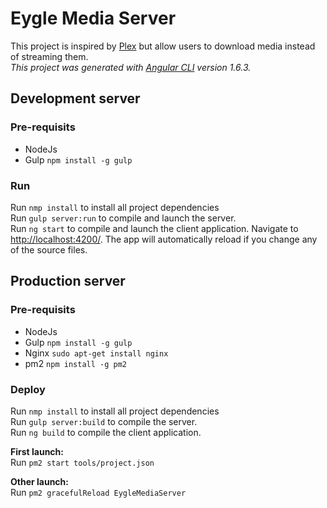 # Eygle Media Server

This project is inspired by [Plex](https://app.plex.tv/) but allow users to download media instead of streaming them.  
*This project was generated with [Angular CLI](https://github.com/angular/angular-cli) version 1.6.3.*

## Development server

### Pre-requisits
+ NodeJs
+ Gulp `npm install -g gulp`

### Run
Run `nmp install` to install all project dependencies  
Run `gulp server:run` to compile and launch the server.  
Run `ng start` to compile and launch the client application. Navigate to [http://localhost:4200/](http://localhost:4200/). The app will automatically reload if you change any of the source files.

## Production server

### Pre-requisits
+ NodeJs
+ Gulp `npm install -g gulp`
+ Nginx `sudo apt-get install nginx`
+ pm2 `npm install -g pm2`

### Deploy
Run `nmp install` to install all project dependencies  
Run `gulp server:build` to compile the server.  
Run `ng build` to compile the client application.  
  
__First launch:__  
Run `pm2 start tools/project.json`  
  
__Other launch:__  
Run `pm2 gracefulReload EygleMediaServer`  
